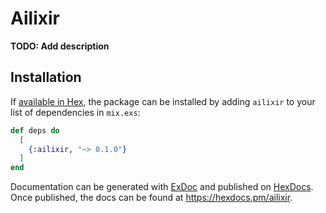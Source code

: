 # Ailixir

**TODO: Add description**

## Installation

If [available in Hex](https://hex.pm/docs/publish), the package can be installed
by adding `ailixir` to your list of dependencies in `mix.exs`:

```elixir
def deps do
  [
    {:ailixir, "~> 0.1.0"}
  ]
end
```

Documentation can be generated with [ExDoc](https://github.com/elixir-lang/ex_doc)
and published on [HexDocs](https://hexdocs.pm). Once published, the docs can
be found at <https://hexdocs.pm/ailixir>.

